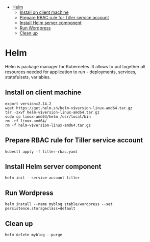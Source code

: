 - [Helm](#helm)
  - [Install on client machine](#install-on-client-machine)
  - [Prepare RBAC rule for Tiller service account](#prepare-rbac-rule-for-tiller-service-account)
  - [Install Helm server component](#install-helm-server-component)
  - [Run Wordpress](#run-wordpress)
  - [Clean up](#clean-up)

# Helm
Helm is package manager for Kubernetes. It allows to put together all resources needed for application to run - deployments, services, statefulsets, variables.

## Install on client machine
```
export version=2.14.2
wget https://get.helm.sh/helm-v$version-linux-amd64.tar.gz
tar -zxvf helm-v$version-linux-amd64.tar.gz
sudo cp linux-amd64/helm /usr/local/bin
rm -rf linux-amd64/
rm -f helm-v$version-linux-amd64.tar.gz
```

## Prepare RBAC rule for Tiller service account
```
kubectl apply -f tiller-rbac.yaml
```

## Install Helm server component
```
helm init --service-account tiller
```

## Run Wordpress
```
helm install --name myblog stable/wordpress --set persistence.storageclass=default
```

## Clean up
```
helm delete myblog --purge
```


